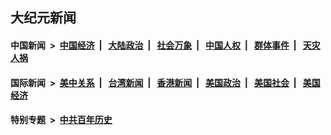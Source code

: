 ## 大纪元新闻

#### 中国新闻 &nbsp;>&nbsp; [中国经济](indexes/ncid283/README.md?03010045) &nbsp;| &nbsp; [大陆政治](indexes/ncid277/README.md?03010045) &nbsp;| &nbsp; [社会万象](indexes/ncid282/README.md?03010045) &nbsp;| &nbsp; [中国人权](indexes/ncid278/README.md?03010045) &nbsp;| &nbsp; [群体事件](indexes/ncid279/README.md?03010045) &nbsp;| &nbsp; [天灾人祸](indexes/ncid280/README.md?03010045)

#### 国际新闻 &nbsp;>&nbsp; [美中关系](indexes/nf1412576/README.md?03010045) &nbsp;| &nbsp; [台湾新闻](indexes/ncid1349361/README.md?03010045) &nbsp;| &nbsp; [香港新闻](indexes/ncid1349362/README.md?03010045) &nbsp;| &nbsp; [美国政治](indexes/ncid1078159/README.md?03010045) &nbsp;| &nbsp; [美国社会](indexes/ncid1078160/README.md?03010045) &nbsp;| &nbsp; [美国经济](indexes/ncid1078158/README.md?03010045)

#### 特别专题 &nbsp;>&nbsp; [中共百年历史](https://github.com/epoch-news/epoch-special/blob/master/README.md?03010045)  
